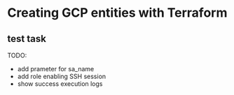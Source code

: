 # Creating GCP entities with Terraform
## test task

TODO:
- add prameter for sa_name
- add role enabling SSH session
- show success execution logs
